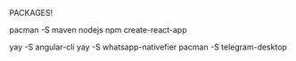 PACKAGES!

pacman -S maven nodejs npm create-react-app

yay -S angular-cli
yay -S whatsapp-nativefier
pacman -S telegram-desktop

